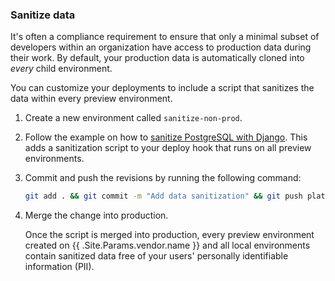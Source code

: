 <!-- shortcode start {{ .Name }} -->
### Sanitize data

It's often a compliance requirement to ensure that only a minimal subset of developers within an organization
have access to production data during their work.
By default, your production data is automatically cloned into _every_ child environment.

You can customize your deployments to include a script that sanitizes the data within every preview environment.

1.  Create a new environment called `sanitize-non-prod`.

2.  Follow the example on how to [sanitize PostgreSQL with Django](../../../development/sanitize-db/postgresql.md).
    This adds a sanitization script to your deploy hook that runs on all preview environments.

3.  Commit and push the revisions by running the following command:

    ```bash
    git add . && git commit -m "Add data sanitization" && git push platform sanitize-non-prod
    ```

4.  Merge the change into production.

    Once the script is merged into production, every preview environment created on {{ .Site.Params.vendor.name }}
    and all local environments contain sanitized data free of your users' personally identifiable information (PII).
<!-- shortcode end {{ .Name }} -->
